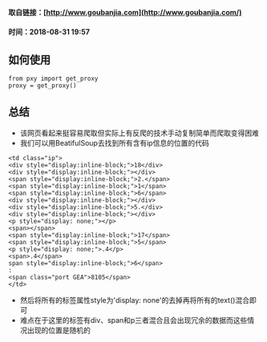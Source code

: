 #### 取自链接：[http://www.goubanjia.com](http://www.goubanjia.com/)
#### 时间：2018-08-31 19:57
## 如何使用
```
from pxy import get_proxy
proxy = get_proxy()
```
## 总结
- 该网页看起来挺容易爬取但实际上有反爬的技术手动复制简单而爬取变得困难
- 我们可以用BeatifulSoup去找到所有含有ip信息的位置的代码
```
<td class="ip">
<div style="display:inline-block;">18</div>
<div style="display:inline-block;"></div>
<span style="display:inline-block;">2.</span>
<span style="display:inline-block;">1</span>
<span style="display:inline-block;">6</span>
<div style="display:inline-block;"></div>
<div style="display:inline-block;">5.</div>
<div style="display:inline-block;"></div>
<p style="display: none;"></p>
<span></span>
<span style="display:inline-block;">17</span>
<span style="display:inline-block;">5</span>
<p style="display: none;">.4</p>
<span>.4</span>
span style="display:inline-block;">6</span>
:
<span class="port GEA">8105</span>
</td>
```
- 然后将所有的标签属性style为'display: none'的去掉再将所有的text()混合即可
- 难点在于这里的标签有div、span和p三者混合且会出现冗余的数据而这些情况出现的位置是随机的
